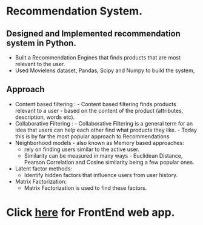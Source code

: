 # Recommendation System.

## Designed and Implemented recommendation system in Python.

   - Built a Recommendation Engines that finds products that are most relevant to the user.
   - Used Movielens dataset, Pandas, Scipy and Numpy to build the system,

   ## Approach
   - Content based filtering : 
    - Content based filtering finds products relevant to a user - based on the content of the product (attributes, description, words etc).
   - Collaborative Filtering : 
    - Collaborative Filtering is a general term for an idea that users can help each other find what products they like. 
    - Today this is by far the most popular approach to Recommendations
  - Neighborhood models - also known as Memory based approaches:
    - rely on finding users similar to the active user. 
    - Similarity can be measured in many ways - Euclidean Distance, Pearson Correlation and Cosine similarity being a few popular ones.
  - Latent factor methods:
    - Identify hidden factors that influence users from user history. 
  - Matrix Factorization:
    - Matrix Factorization is used to find these factors.

# Click [here](https://github.com/RATHOD-SHUBHAM/Netflix-Clone/blob/gh-pages/README.md) for FrontEnd web app.
